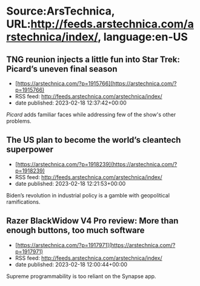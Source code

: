 # Source:ArsTechnica, URL:http://feeds.arstechnica.com/arstechnica/index/, language:en-US

## TNG reunion injects a little fun into Star Trek: Picard’s uneven final season
 - [https://arstechnica.com/?p=1915766](https://arstechnica.com/?p=1915766)
 - RSS feed: http://feeds.arstechnica.com/arstechnica/index/
 - date published: 2023-02-18 12:37:42+00:00

<em>Picard</em> adds familiar faces while addressing few of the show's other problems.

## The US plan to become the world’s cleantech superpower
 - [https://arstechnica.com/?p=1918239](https://arstechnica.com/?p=1918239)
 - RSS feed: http://feeds.arstechnica.com/arstechnica/index/
 - date published: 2023-02-18 12:21:53+00:00

Biden’s revolution in industrial policy is a gamble with geopolitical ramifications.

## Razer BlackWidow V4 Pro review: More than enough buttons, too much software
 - [https://arstechnica.com/?p=1917971](https://arstechnica.com/?p=1917971)
 - RSS feed: http://feeds.arstechnica.com/arstechnica/index/
 - date published: 2023-02-18 12:00:44+00:00

Supreme programmability is too reliant on the Synapse app.

